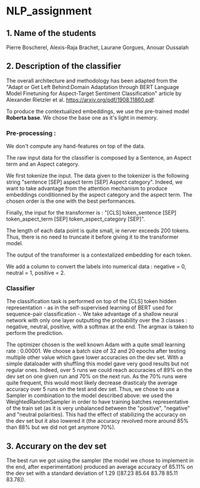 # NLP_assignment

## 1. Name of the students

Pierre Boscherel, Alexis-Raja Brachet, Laurane Gorgues, Anouar Oussalah

## 2. Description of the classifier

The overall architecture and methodology has been adapted from the "Adapt or Get Left Behind:Domain Adaptation through BERT Language Model Finetuning for Aspect-Target Sentiment Classification" article by Alexander Rietzler et al. https://arxiv.org/pdf/1908.11860.pdf. 

To produce the contextualized embeddings, we use the pre-trained model **Roberta base**. We chose the base one as it's light in memory.

### Pre-processing :

We don't compute any hand-features on top of the data.

The raw input data for the classifier is composed by a Sentence, an Aspect term and an Aspect category. 

We first tokenize the input. The data given to the tokenizer is the following string "sentence [SEP] aspect term [SEP] Aspect category". Indeed, we want to take advantage from the attention mechanism to produce embeddings conditionned by the aspect category and the aspect term. The chosen order is the one with the best performances.

Finally, the input for the transformer is : "[CLS] token_sentence [SEP] token_aspect_term [SEP] token_aspect_category [SEP]".

The length of each data point is quite small, ie nerver exceeds 200 tokens. Thus, there is no need to truncate it before giving it to the transformer model.

The output of the transformer is a contextalized embedding for each token.
  
We add a column to convert the labels into numerical data : negative = 0, neutral = 1, positive = 2.

### Classifier

  The classification task is performed on top of the [CLS] token hidden representation - as in the self-supervised learning of BERT used for sequence-pair classification -. We take advantage of a shallow neural network with only one layer outputting the probability over the 3 classes : negative, neutral, positive, with a softmax at the end. The argmax is taken to perform the prediction.
  
  The optimizer chosen is the well known Adam with a quite small learning rate : 0.00001. We choose a batch size of 32 and 20 epochs after testing multiple other value which gave lower accuracies on the dev set. With a simple dataloader with shuffling this model gave very good results but not regular ones. Indeed, over 5 runs we could reach accuracies of 89% on the dev set on one given run and 70% on the next run. As the 70% runs were quite frequent, this would most likely decrease drasticaly the average accuracy over 5 runs on the test and dev set. Thus, we chose to use a Sampler in combination to the model described above: we used the WeightedRandomSampler in order to have training batches representative of the train set (as it is very unbalanced between the "positive", "negative" and "neutral polarities). This had the effect of stabilizing the accuracy on the dev set but it also lowered it (the accuracy revolved more around 85% than 88% but we did not get anymore 70%).
 
 ## 3. Accurary on the dev set
 
 The best run we got using the sampler (the model we chose to implement in the end, after experimentation) produced an average accuracy of 85.11% on the dev set with a standard deviation of 1.29 ([87.23 85.64 83.78 85.11 83.78]).
  

